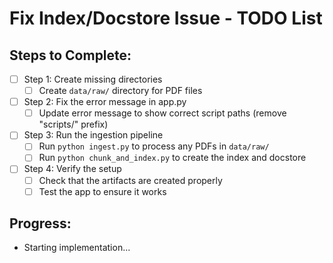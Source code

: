 # Fix Index/Docstore Issue - TODO List

## Steps to Complete:

- [ ] Step 1: Create missing directories
  - [ ] Create `data/raw/` directory for PDF files
  
- [ ] Step 2: Fix the error message in app.py
  - [ ] Update error message to show correct script paths (remove "scripts/" prefix)
  
- [ ] Step 3: Run the ingestion pipeline
  - [ ] Run `python ingest.py` to process any PDFs in `data/raw/`
  - [ ] Run `python chunk_and_index.py` to create the index and docstore
  
- [ ] Step 4: Verify the setup
  - [ ] Check that the artifacts are created properly
  - [ ] Test the app to ensure it works

## Progress:
- Starting implementation...
